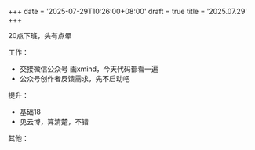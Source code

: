 +++
date = '2025-07-29T10:26:00+08:00'
draft = true
title = '2025.07.29'
+++

20点下班，头有点晕
<!--more-->

工作：
- 交接微信公众号 画xmind，今天代码都看一遍
- 公众号创作者反馈需求，先不启动吧

提升：
- 基础18
- 见云博，算清楚，不错

其他：



